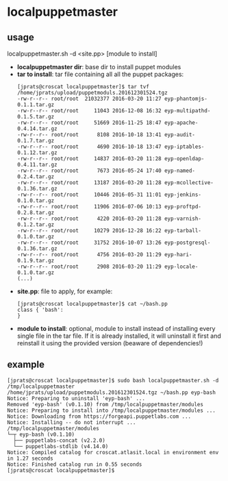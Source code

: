 # localpuppetmaster

## usage

localpuppetmaster.sh -d <localpuppetmaster dir> <tar to install> <site.pp> [module to install]

* **localpuppetmaster dir**: base dir to install puppet modules
* **tar to install**: tar file containing all all the puppet packages:
  ```
  [jprats@croscat localpuppetmaster]$ tar tvf /home/jprats/upload/puppetmoduls.201612301524.tgz
  -rw-r--r-- root/root  21032377 2016-03-20 11:27 eyp-phantomjs-0.1.1.tar.gz
  -rw-r--r-- root/root     11043 2016-12-08 16:32 eyp-multipathd-0.1.5.tar.gz
  -rw-r--r-- root/root     51669 2016-11-25 18:47 eyp-apache-0.4.14.tar.gz
  -rw-r--r-- root/root      8108 2016-10-18 13:41 eyp-audit-0.1.7.tar.gz
  -rw-r--r-- root/root      4690 2016-10-18 13:47 eyp-iptables-0.1.12.tar.gz
  -rw-r--r-- root/root     14837 2016-03-20 11:28 eyp-openldap-0.4.11.tar.gz
  -rw-r--r-- root/root      7673 2016-05-24 17:40 eyp-named-0.2.4.tar.gz
  -rw-r--r-- root/root     13187 2016-03-20 11:28 eyp-mcollective-0.1.36.tar.gz
  -rw-r--r-- root/root     10446 2016-05-31 11:01 eyp-jenkins-0.1.0.tar.gz
  -rw-r--r-- root/root     11906 2016-07-06 10:13 eyp-proftpd-0.2.8.tar.gz
  -rw-r--r-- root/root      4220 2016-03-20 11:28 eyp-varnish-0.1.2.tar.gz
  -rw-r--r-- root/root     10279 2016-12-28 16:22 eyp-tarball-0.1.0.tar.gz
  -rw-r--r-- root/root     31752 2016-10-07 13:26 eyp-postgresql-0.1.36.tar.gz
  -rw-r--r-- root/root      4756 2016-03-20 11:29 eyp-hari-0.1.9.tar.gz
  -rw-r--r-- root/root      2908 2016-03-20 11:29 eyp-locale-0.1.0.tar.gz
  (...)
  ```
* **site.pp**: file to apply, for example:
  ```
  [jprats@croscat localpuppetmaster]$ cat ~/bash.pp
  class { 'bash':
  }
  ```
* **module to install**: optional, module to install instead of installing every single file in the tar file. If it is already installed, it will uninstall it first and reinstall it using the provided version (beaware of dependencies!)

## example

```
[jprats@croscat localpuppetmaster]$ sudo bash localpuppetmaster.sh -d /tmp/localpuppetmaster /home/jprats/upload/puppetmoduls.201612301524.tgz ~/bash.pp eyp-bash
Notice: Preparing to uninstall 'eyp-bash' ...
Removed 'eyp-bash' (v0.1.10) from /tmp/localpuppetmaster/modules
Notice: Preparing to install into /tmp/localpuppetmaster/modules ...
Notice: Downloading from https://forgeapi.puppetlabs.com ...
Notice: Installing -- do not interrupt ...
/tmp/localpuppetmaster/modules
└─┬ eyp-bash (v0.1.10)
  ├── puppetlabs-concat (v2.2.0)
  └── puppetlabs-stdlib (v4.14.0)
Notice: Compiled catalog for croscat.atlasit.local in environment env in 1.27 seconds
Notice: Finished catalog run in 0.55 seconds
[jprats@croscat localpuppetmaster]$

```
